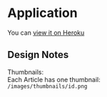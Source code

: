 Application
===========
You can [view it on Heroku](participant-media.herokuapp.com)

Design Notes
------------
Thumbnails:<br />
Each Article has one thumbnail: <br />
    `/images/thumbnails/id.png`